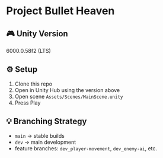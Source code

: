# Project Bullet Heaven

## 🎮 Unity Version
 6000.0.58f2 (LTS)

## ⚙️ Setup
1. Clone this repo
2. Open in Unity Hub using the version above
3. Open scene `Assets/Scenes/MainScene.unity`
4. Press Play

## 💡 Branching Strategy
- `main` → stable builds
- `dev` → main development
- feature branches: `dev_player-movement`, `dev_enemy-ai`, etc.
